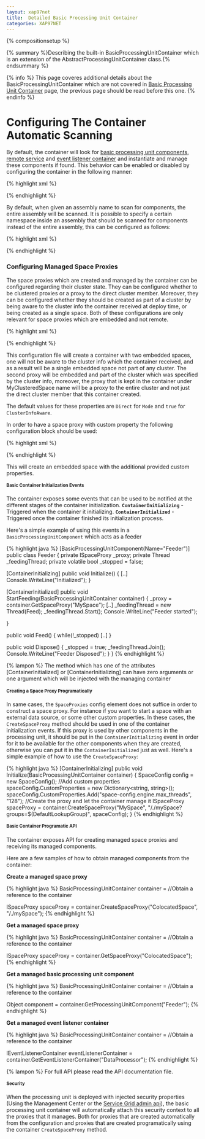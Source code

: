 ```yaml
---
layout: xap97net
title:  Detailed Basic Processing Unit Container
categories: XAP97NET
---
```


{% compositionsetup %}

{% summary %}Describing the built-in BasicProcessingUnitContainer which is an extension of the AbstractProcessingUnitContainer class.{% endsummary %}

{% info %}
This page coveres additional details about the BasicProcessingUnitContainer which are not covered in [Basic Processing Unit Container](./basic-processing-unit-container.html) page, the previous page should be read before this one.
{% endinfo %}

# Configuring The Container Automatic Scanning

By default, the container will look for [basic processing unit components](#basiccomponents), [remote service](#services) and [event listener container](#eventcontainers) and instantiate and manage these components if found. This behavior can be enabled or disabled by configuring the container in the following manner:

{% highlight xml %}
<?xml version="1.0" encoding="utf-8" ?>
<configuration>
  <configSections>
    <section name="GigaSpaces.XAP" type="GigaSpaces.XAP.Configuration.GigaSpacesXAPConfiguration, GigaSpaces.Core"/>
  </configSections>
  <GigaSpaces.XAP>
    <ProcessingUnitContainer Type="GigaSpaces.XAP.ProcessingUnit.Containers.BasicContainer.BasicProcessingUnitContainer, GigaSpaces.Core"/>
      <BasicContainer ScanRemotingServices="false" ScanBasicComponents="false" ScanEventContainer="false">
      </BasicContainer>
  </GigaSpaces.XAP>
</configuration>
{% endhighlight %}

By default, when given an assembly name to scan for components, the entire assembly will be scanned. It is possible to specify a certain namespace inside an assembly that should be scanned for components instead of the entire assembly, this can be configured as follows:

{% highlight xml %}
<?xml version="1.0" encoding="utf-8" ?>
<configuration>
  <configSections>
    <section name="GigaSpaces.XAP" type="GigaSpaces.XAP.Configuration.GigaSpacesXAPConfiguration, GigaSpaces.Core"/>
  </configSections>
  <GigaSpaces.XAP>
    <ProcessingUnitContainer Type="GigaSpaces.XAP.ProcessingUnit.Containers.BasicContainer.BasicProcessingUnitContainer, GigaSpaces.Core"/>
      <BasicContainer>
        <ScanAssemblies>
          <add AssemblyName="MyAssembly", NameSpace="MyNameSpace1"/>
          <add AssemblyName="MyAssembly", NameSpace="MyNameSpace2"/>
        </ScanAssemblies>
      </BasicContainer>
  </GigaSpaces.XAP>
</configuration>
{% endhighlight %}

# Configuring Managed Space Proxies

The space proxies which are created and managed by the container can be configured regarding their cluster state.
They can be configured whether to be clustered proxies or a proxy to the direct cluster member. Moreover, they can be configured whether they should be created as part of a cluster by being aware to the cluster info the container received at deploy time, or being created as a single space. Both of these configurations are only relevant for space proxies which are embedded and not remote.

{% highlight xml %}
<?xml version="1.0" encoding="utf-8" ?>
<configuration>
  <configSections>
    <section name="GigaSpaces.XAP" type="GigaSpaces.XAP.Configuration.GigaSpacesXAPConfiguration, GigaSpaces.Core"/>
  </configSections>
  <GigaSpaces.XAP>
    <ProcessingUnitContainer Type="GigaSpaces.XAP.ProcessingUnit.Containers.BasicContainer.BasicProcessingUnitContainer, GigaSpaces.Core"/>
      <BasicContainer>
        <SpaceProxies>
          <add Name="MySpace" Url="/./mySpace" ClusterInfoAware="false"/>
          <add Name="MyClusteredSpace" Url="/./myClusteredProxy" Mode="Clustered"/>
        </SpaceProxies>
      </BasicContainer>
  </GigaSpaces.XAP>
</configuration>
{% endhighlight %}

This configuration file will create a container with two embedded spaces, one will not be aware to the cluster info which the container received, and as a result will be a single embedded space not part of any cluster.
The second proxy will be embedded and part of the cluster which was specified by the cluster info, moreover, the proxy that is kept in the container under MyClusteredSpace name will be a proxy to the entire cluster and not just the direct cluster member that this container created.

The default values for these properties are `Direct` for `Mode` and `true` for `ClusterInfoAware`.

In order to have a space proxy with custom property the following configuration block should be used:

{% highlight xml %}
<?xml version="1.0" encoding="utf-8" ?>
<configuration>
  <configSections>
    <section name="GigaSpaces.XAP" type="GigaSpaces.XAP.Configuration.GigaSpacesXAPConfiguration, GigaSpaces.Core"/>
  </configSections>
  <GigaSpaces.XAP>
    <ProcessingUnitContainer Type="GigaSpaces.XAP.ProcessingUnit.Containers.BasicContainer.BasicProcessingUnitContainer, GigaSpaces.Core"/>
      <BasicContainer>
        <SpaceProxies>
          <add Name="MySpaceWithCustom" Url="/./mySpaceWithCustom">
            <Properties>
              <add Name="space-config.engine.cache_policy" Value="0"/>
              <add Name="space-config.engine.cache_size" Value="100"/>
            </Properties>
          </add>
        </SpaceProxies>
      </BasicContainer>
  </GigaSpaces.XAP>
</configuration>
{% endhighlight %}

This will create an embedded space with the additional provided custom properties.

# Basic Container Initialization Events

The container exposes some events that can be used to be notified at the different stages of the container initialization.
**`ContainerInitializing`** - Triggered when the container it initializing.
**`ContainerInitialized`** - Triggered once the container finished its initialization process.

Here's a simple example of using this events in a `BasicProcessingUnitComponent` which acts as a feeder

{% highlight java %}
[BasicProcessingUnitComponent(Name="Feeder")]
public class Feeder
{
  private ISpaceProxy _proxy;
  private Thread _feedingThread;
  private volatile bool _stopped = false;

  [ContainerInitializing]
  public void Initialize()
  {
    [..]
    Console.WriteLine("Initialized");
  }

  [ContainerInitialized]
  public void StartFeeding(BasicProcessingUnitContainer container)
  {
    _proxy = container.GetSpaceProxy("MySpace");
    [..]
    _feedingThread = new Thread(Feed);
    _feedingThread.Start();
    Console.WriteLine("Feeder started");

  }

  public void Feed()
  {
    while(!_stopped)
    [..]
  }

  public void Dispose()
  {
    _stopped = true;
    _feedingThread.Join();
    Console.WriteLine("Feeder Disposed");
  }
}
{% endhighlight %}

{% lampon %} The method which has one of the attributes \[ContainerInitialized\] or \[ContainerInitializing\] can have zero arguments or one argument which will be injected with the managing container

# Creating a Space Proxy Programatically

In same cases, the `SpaceProxies` config element does not suffice in order to construct a space proxy. For instance if you want to start a space with an external data source, or some other custom properties. In these cases, the `CreateSpaceProxy` method should be used in one of the container initialization events. If this proxy is used by other components in the processing unit, it should be put in the `ContainerInitializing` event in order for it to be available for the other components when they are created, otherwise you can put it in the `ContainerInitialized` just as well. Here's a simple example of how to use the `CreateSpaceProxy`:

{% highlight java %}
[ContainerInitializing]
public void Initialize(BasicProcessingUnitContainer container)
{
  SpaceConfig config = new SpaceConfig();
  //Add custom properties
  spaceConfig.CustomProperties = new Dictionary<string, string>();
  spaceConfig.CustomProperties.Add("space-config.engine.max_threads", "128");
  //Create the proxy and let the container manage it
  ISpaceProxy spaceProxy = container.CreateSpaceProxy("MySpace", "/./mySpace?groups=$(DefaultLookupGroup)", spaceConfig);
}
{% endhighlight %}

# Basic Container Programatic API

The container exposes API for creating managed space proxies and receiving its managed components.

Here are a few samples of how to obtain managed components from the container:

**Create a managed space proxy**

{% highlight java %}
BasicProcessingUnitContainer container = //Obtain a reference to the container

ISpaceProxy spaceProxy = container.CreateSpaceProxy("ColocatedSpace", "/./mySpace");
{% endhighlight %}

**Get a managed space proxy**

{% highlight java %}
BasicProcessingUnitContainer container = //Obtain a reference to the container

ISpaceProxy spaceProxy = container.GetSpaceProxy("ColocatedSpace");
{% endhighlight %}

**Get a managed basic processing unit component**

{% highlight java %}
BasicProcessingUnitContainer container = //Obtain a reference to the container

Object component = container.GetProcessingUnitComponent("Feeder");
{% endhighlight %}

**Get a managed event listener container**

{% highlight java %}
BasicProcessingUnitContainer container = //Obtain a reference to the container

IEventListenerContainer<Data> eventListenerContainer = container.GetEventListenerContainer<Data>("DataProcessor");
{% endhighlight %}

{% lampon %} For full API please read the API documentation file.

# Security

When the processing unit is deployed with injected security properties (Using the Management Center or the [Service Grid admin api](./administration-and-monitoring-api.html)), the basic processing unit container will automatically attach this security context to all the proxies that it manages. Both for proxies that are created automatically from the configuration and proxies that are created programatically using the container `CreateSpaceProxy` method.
